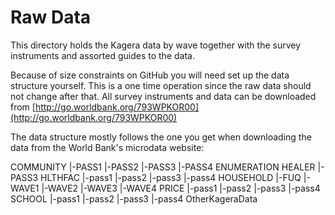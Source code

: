 # Raw Data

This directory holds the Kagera data by wave together with the survey instruments
and assorted guides to the data.

Because of size constraints on GitHub you will need set up the data structure yourself. 
This is a one time operation since the raw data should not change after that.
All survey instruments and data can be downloaded from
[http://go.worldbank.org/793WPKOR00](http://go.worldbank.org/793WPKOR00)

The data structure mostly follows the one you get when downloading the data from
the World Bank's microdata website:

COMMUNITY
|-PASS1
|-PASS2
|-PASS3
|-PASS4
ENUMERATION
HEALER
|-PASS3
HLTHFAC
|-pass1
|-pass2
|-pass3
|-pass4
HOUSEHOLD
|-FUQ
|-WAVE1
|-WAVE2
|-WAVE3
|-WAVE4
PRICE
|-pass1
|-pass2
|-pass3
|-pass4
SCHOOL
|-pass1
|-pass2
|-pass3
|-pass4
OtherKageraData
